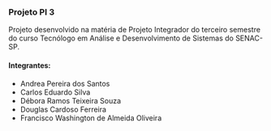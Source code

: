 ### Projeto PI 3
Projeto desenvolvido na matéria de Projeto Integrador do terceiro semestre do curso Tecnólogo em Análise e Desenvolvimento de Sistemas do SENAC-SP.

#### Integrantes:
- Andrea Pereira dos Santos
- Carlos Eduardo Silva
- Débora Ramos Teixeira Souza
- Douglas Cardoso Ferreira
- Francisco Washington de Almeida Oliveira
